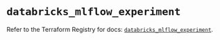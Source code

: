 # `databricks_mlflow_experiment`

Refer to the Terraform Registry for docs: [`databricks_mlflow_experiment`](https://registry.terraform.io/providers/databricks/databricks/1.82.0/docs/resources/mlflow_experiment).
